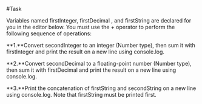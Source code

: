 #Task

Variables named firstInteger, firstDecimal , and firstString are declared for you in the editor below. You must use the + operator to perform the following sequence of operations:

**1.**Convert secondInteger to an integer (Number type), then sum it with firstInteger and print the result on a new line using console.log.

**2.**Convert secondDecimal to a floating-point number (Number type), then sum it with firstDecimal and print the result on a new line using console.log.

**3.**Print the concatenation of firstString and secondString on a new line using console.log. Note that firstString must be printed first.
